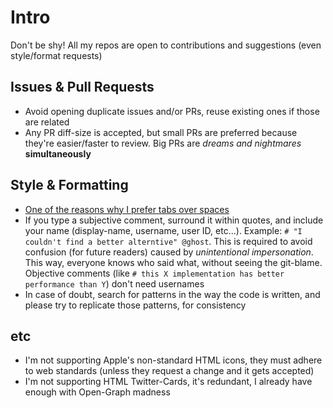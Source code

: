 # Intro
Don't be shy! All my repos are open to contributions and suggestions (even style/format requests)

## Issues & Pull Requests
- Avoid opening duplicate issues and/or PRs, reuse existing ones if those are related
- Any PR diff-size is accepted, but small PRs are preferred because they're easier/faster to review. Big PRs are *dreams and nightmares* **simultaneously**

## Style & Formatting
- [One of the reasons why I prefer tabs over spaces](https://dev.to/alexandersandberg/why-we-should-default-to-tabs-instead-of-spaces-for-an-accessible-first-environment-101f)
- If you type a subjective comment, surround it within quotes, and include your name (display-name, username, user ID, etc...). Example: `# "I couldn't find a better alterntive" @ghost`. This is required to avoid confusion (for future readers) caused by *unintentional impersonation*. This way, everyone knows who said what, without seeing the git-blame. Objective comments (like `# this X implementation has better performance than Y`) don't need usernames
- In case of doubt, search for patterns in the way the code is written, and please try to replicate those patterns, for consistency

## etc
- I'm not supporting Apple's non-standard HTML icons, they must adhere to web standards (unless they request a change and it gets accepted)
- I'm not supporting HTML Twitter-Cards, it's redundant, I already have enough with Open-Graph madness
